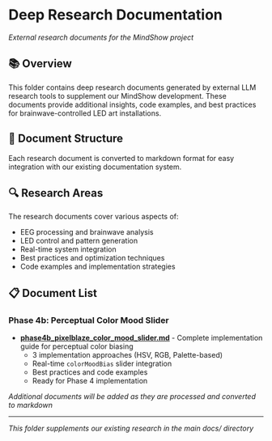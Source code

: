 # Deep Research Documentation

*External research documents for the MindShow project*

## 📚 Overview

This folder contains deep research documents generated by external LLM research tools to supplement our MindShow development. These documents provide additional insights, code examples, and best practices for brainwave-controlled LED art installations.

## 📁 Document Structure

Each research document is converted to markdown format for easy integration with our existing documentation system.

## 🔍 Research Areas

The research documents cover various aspects of:
- EEG processing and brainwave analysis
- LED control and pattern generation
- Real-time system integration
- Best practices and optimization techniques
- Code examples and implementation strategies

## 📋 Document List

### **Phase 4b: Perceptual Color Mood Slider**
- **[phase4b_pixelblaze_color_mood_slider.md](phase4b_pixelblaze_color_mood_slider.md)** - Complete implementation guide for perceptual color biasing
  - 3 implementation approaches (HSV, RGB, Palette-based)
  - Real-time `colorMoodBias` slider integration
  - Best practices and code examples
  - Ready for Phase 4 implementation

*Additional documents will be added as they are processed and converted to markdown*

---

*This folder supplements our existing research in the main docs/ directory*
